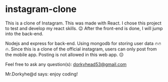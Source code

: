 # instagram-clone

This is a clone of Instagram. This was made with React. I chose this project to test and develop my react skills. 😉
After the front-end is done, I will jump into the back-end. 

Nodejs and express for back-end. Using mongodb for storing user data 🔥🔥🔥. Since this is a clone of the official instagram, users can only post from the mobile app.
Posting is not allowed in this web app. 😔

Feel free to ask any question(s): dorkyhead53@gmail.com 

Mr.Dorkyhe@d says: enjoy coding!
